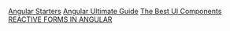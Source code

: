 [Angular Starters](https://compodoc.app/)
[Angular Ultimate Guide](https://devdocs.io/angular)
[The Best UI Components](https://github.com/storybookjs/storybook)
[REACTIVE FORMS IN ANGULAR](https://atom-morgan.github.io/reactive-forms-in-angular/)

